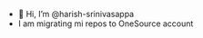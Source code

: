 - 👋 Hi, I’m @harish-srinivasappa
- I am migrating mi repos to OneSource account

<!---
harish-srinivasappa/harish-srinivasappa is a ✨ special ✨ repository because its `README.md` (this file) appears on your GitHub profile.
You can click the Preview link to take a look at your changes.
--->
